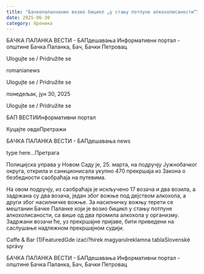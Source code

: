 ```yaml
---
title: "Бачкопаланчанин возио бицикл „у стању потпуне алкохолисаности“"
date: 2025-06-30
category: Хроника
---
```


БАЧКА ПАЛАНКА ВЕСТИ - БАПдешавања Информативни портал - општине Бачка Паланка, Бач, Бачки Петровац

Ulogujte se / Pridružite se

romanianews

Ulogujte se / Pridružite se

понедељак, јун 30, 2025

Ulogujte se / Pridružite se

БАП ВЕСТИИнформативни портал

Куцајте овдеПретражи

БАЧКА ПАЛАНКА ВЕСТИ - БАПдешавања news

type here...Претрага

Полицијска управа у Новом Саду је, 25. марта, на подручју Јужнобачког округа, открила и санкционисала укупно 470 прекршаја из Закона о безбедности саобраћаја на путевима.

На овом подручју, из саобраћаја је искључено 17 возача и два возила, а задржана су два возача, један због вожње под дејством алкохола, а други због насилничке вожње.
За насилничку вожњу терети се мештанин Бачке Паланке који је возио бицикл у стању потпуне алкохолисаности, са више од два промила алкохола у организму.
Задржани возачи ће, уз прекршајне пријаве, бити приведени на саслушање надлежном прекршајном судији.

Caffe & Bar (1)FeaturedGde izaći?hírek magyarulreklamna tablaSlovenské správy

БАЧКА ПАЛАНКА ВЕСТИ - БАПдешавања Информативни портал - општине Бачка Паланка, Бач, Бачки Петровац
